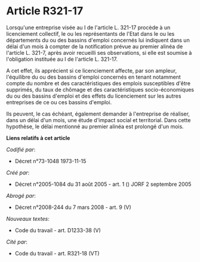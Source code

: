 # Article R321-17

Lorsqu'une entreprise visée au I de l'article L. 321-17 procède à un licenciement collectif, le ou les représentants de
l'Etat dans le ou les départements du ou des bassins d'emploi concernés lui indiquent dans un délai d'un mois à compter de la
notification prévue au premier alinéa de l'article L. 321-7, après avoir recueilli ses observations, si elle est soumise à
l'obligation instituée au I de l'article L. 321-17.

A cet effet, ils apprécient si ce licenciement affecte, par son ampleur, l'équilibre du ou des bassins d'emploi concernés en
tenant notamment compte du nombre et des caractéristiques des emplois susceptibles d'être supprimés, du taux de chômage et
des caractéristiques socio-économiques du ou des bassins d'emploi et des effets du licenciement sur les autres entreprises de
ce ou ces bassins d'emploi.

Ils peuvent, le cas échéant, également demander à l'entreprise de réaliser, dans un délai d'un mois, une étude d'impact
social et territorial. Dans cette hypothèse, le délai mentionné au premier alinéa est prolongé d'un mois.

**Liens relatifs à cet article**

_Codifié par_:

  - Décret n°73-1048 1973-11-15

_Créé par_:

  - Décret n°2005-1084 du 31 août 2005 - art. 1 () JORF 2 septembre 2005

_Abrogé par_:

  - Décret n°2008-244 du 7 mars 2008 - art. 9 (V)

_Nouveaux textes_:

  - Code du travail - art. D1233-38 (V)

_Cité par_:

  - Code du travail - art. R321-18 (VT)
